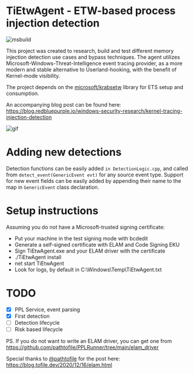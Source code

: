 # TiEtwAgent - ETW-based process injection detection
![msbuild](https://github.com/xinbailu/TiEtwAgent/actions/workflows/msbuild.yml/badge.svg)

This project was created to research, build and test different memory injection detection use cases and bypass techniques. The agent utilizes Microsoft-Windows-Threat-Intelligence event tracing provider, as a more modern and stable alternative to Userland-hooking, with the benefit of Kernel-mode visibility. 

The project depends on the [microsoft/krabsetw](https://github.com/microsoft/krabsetw) library for ETS setup and consumption.

An accompanying blog post can be found here: https://blog.redbluepurple.io/windows-security-research/kernel-tracing-injection-detection

![gif](https://i.imgur.com/M9QXk1z.gif)

# Adding new detections 
Detection functions can be easily added `in DetectionLogic.cpp`, and called from `detect_event(GenericEvent evt)` for any source event type. Support for new event fields can be easily added by appending their name to the map in `GenericEvent` class declaration.

# Setup instructions
Assuming you do not have a Microsoft-trusted signing certificate:
- Put your machine in the test signing mode with bcdedit
- Generate a self-signed certificate with ELAM and Code Signing EKU 
- Sign TiEtwAgent.exe and your ELAM driver with the certificate 
- ./TiEtwAgent install
- net start TiEtwAgent
- Look for logs, by default in C:\Windows\Temp\TiEtwAgent.txt

# TODO
- [x] PPL Service, event parsing 
- [x] First detection  
- [ ] Detection lifecycle 
- [ ] Risk based lifecycle 

PS. If you do not want to write an ELAM driver, you can get one from https://github.com/pathtofile/PPLRunner/tree/main/elam_driver

Special thanks to [@pathtofile](https://github.com/pathtofile) for the post here: https://blog.tofile.dev/2020/12/16/elam.html
